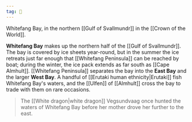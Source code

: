 ```yaml
---
tag: 🌊
---
```

Whitefang Bay, in the northern [[Gulf of Svallmundr]] in the [[Crown of the World]].
> 
**Whitefang Bay** makes up the northern half of the [[Gulf of Svallmundr]]. The bay is covered by ice sheets year-round, but in the summer the ice retreats just far enough that [[Whitefang Peninsula]] can be reached by boat; during the winter, the ice pack extends as far south as [[Cape Almhult]]. [[Whitefang Peninsula]] separates the bay into the **East Bay** and the larger **West Bay**. A handful of [[Erutaki human ethnicity|Erutaki]] fish Whitefang Bay's waters, and the [[Ulfen]] of [[Almhult]] cross the bay to trade with them on rare occasions.
> The [[White dragon|white dragon]] Vegsundvaag once hunted the waters of Whitefang Bay before her mother drove her further to the east.







